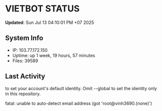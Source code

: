 # VIETBOT STATUS
**Updated**: Sun Jul 13 04:10:01 PM +07 2025

## System Info
- IP: 103.77.172.150
- Uptime: up 1 week, 19 hours, 57 minutes
- Files: 39589

## Last Activity

to set your account's default identity.
Omit --global to set the identity only in this repository.

fatal: unable to auto-detect email address (got 'root@vinh3690.(none)')
